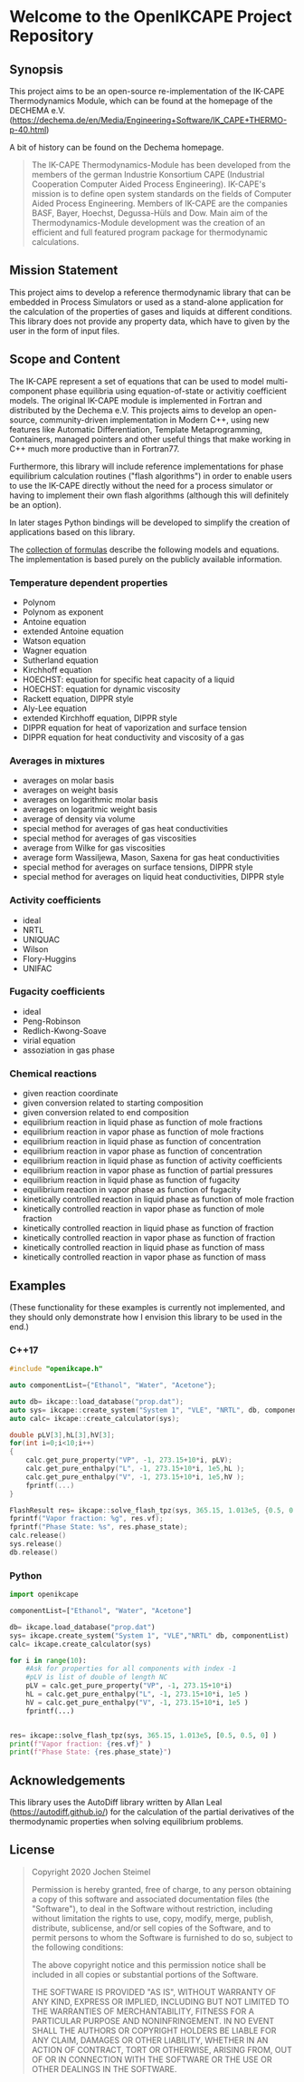 # Welcome to the OpenIKCAPE Project Repository

## Synopsis

This project aims to be an open-source re-implementation of the IK-CAPE Thermodynamics Module, which can be found at the homepage of the DECHEMA e.V.
(https://dechema.de/en/Media/Engineering+Software/IK_CAPE+THERMO-p-40.html)

A bit of history can be found on the Dechema homepage.

> The IK-CAPE Thermodynamics-Module has been developed from the members of the german Industrie Konsortium CAPE (Industrial Cooperation Computer Aided Process Engineering). IK-CAPE's mission is to define open system standards on the fields of Computer Aided Process Engineering. Members of IK-CAPE are the companies BASF, Bayer, Hoechst, Degussa-Hüls and Dow. Main aim of the Thermodynamics-Module development was the creation of an efficient and full featured program package for thermodynamic calculations.

## Mission Statement

This project aims to develop a reference thermodynamic library that can be embedded in Process Simulators or used as a stand-alone application for the calculation of the properties of gases and liquids at different conditions. This library does not provide any property data, which have to given by the user in the form of input files.

##  Scope and Content
The IK-CAPE represent a set of equations that can be used to model multi-component phase equilibria using equation-of-state or activitiy coefficient models. The original IK-CAPE module is implemented in Fortran and distributed by the Dechema e.V. This projects aims to develop an open-source, community-driven implementation in Modern C++, using new features like Automatic Differentiation, Template Metaprogramming, Containers, managed pointers and other useful things that make working in C++ much more productive than in Fortran77.

Furthermore, this library will include reference implementations for phase equilibrium calculation routines ("flash algorithms") in order to enable users to use the IK-CAPE directly without the need for a process simulator or having to implement their own flash algorithms (although this will definitely be an option).

In later stages Python bindings will be developed to simplify the creation of applications based on this library.

The [collection of formulas](https://dechema.de/dechema_media/Downloads/Informationssysteme/IK_CAPE_Equations-p-888.pdf) describe the following models and equations. The implementation is based purely on the publicly available information.


### Temperature dependent properties  	

* Polynom
* Polynom as exponent
* Antoine equation
*    extended Antoine equation
*    Watson equation
*    Wagner equation
*    Sutherland equation
*    Kirchhoff equation
*    HOECHST: equation for specific heat capacity of a liquid
*    HOECHST: equation for dynamic viscosity
*    Rackett equation, DIPPR style
*    Aly-Lee equation
*    extended Kirchhoff equation, DIPPR style
*    DIPPR equation for heat of vaporization and surface tension
*    DIPPR equation for heat conductivity and viscosity of a gas

### Averages in mixtures
  	
*    averages on molar basis
*    averages on weight basis
*    averages on logarithmic molar basis
*    averages on logaritmic weight basis
*    average of density via volume
*    special method for averages of gas heat conductivities
*    special method for averages of gas viscosities
*    average from Wilke for gas viscosities
*    average form Wassiljewa, Mason, Saxena for gas heat conductivities
*    special method for averages on surface tensions, DIPPR style
*    special method for averages on liquid heat conductivities, DIPPR style

### Activity coefficients  	

*    ideal
*    NRTL
*    UNIQUAC
*    Wilson
*    Flory-Huggins
*    UNIFAC

### Fugacity coefficients  	

*    ideal
*    Peng-Robinson
*    Redlich-Kwong-Soave
*    virial equation
*    assoziation in gas phase

### Chemical reactions
  
*    given reaction coordinate
*    given conversion related to starting composition
*    given conversion related to end composition
*    equilibrium reaction in liquid phase as function of mole fractions
*    equilibrium reaction in vapor phase as function of mole fractions
*    equilibrium reaction in liquid phase as function of concentration
*    equilibrium reaction in vapor phase as function of concentration
*    equilibrium reaction in liquid phase as function of activity coefficients
*    equilibrium reaction in vapor phase as function of partial pressures
*    equilibrium reaction in liquid phase as function of fugacity
*    equilibrium reaction in vapor phase as function of fugacity
*    kinetically controlled reaction in liquid phase as function of mole fraction
*    kinetically controlled reaction in vapor phase as function of mole fraction
*    kinetically controlled reaction in liquid phase as function of fraction
*    kinetically controlled reaction in vapor phase as function of fraction
*    kinetically controlled reaction in liquid phase as function of mass
*    kinetically controlled reaction in vapor phase as function of mass

## Examples

(These functionality for these examples is currently not implemented, and they should only demonstrate how I envision this library to be used in the end.)
### C++17
```c++
#include "openikcape.h"

auto componentList={"Ethanol", "Water", "Acetone"};

auto db= ikcape::load_database("prop.dat");
auto sys= ikcape::create_system("System 1", "VLE", "NRTL", db, componentList);
auto calc= ikcape::create_calculator(sys);

double pLV[3],hL[3],hV[3];
for(int i=0;i<10;i++)
{
    calc.get_pure_property("VP", -1, 273.15+10*i, pLV);
    calc.get_pure_enthalpy("L", -1, 273.15+10*i, 1e5,hL );
    calc.get_pure_enthalpy("V", -1, 273.15+10*i, 1e5,hV );
    fprintf(...)
}

FlashResult res= ikcape::solve_flash_tpz(sys, 365.15, 1.013e5, {0.5, 0.5, 0} );
fprintf("Vapor fraction: %g", res.vf);
fprintf("Phase State: %s", res.phase_state);
calc.release()
sys.release()
db.release()
```

### Python
```python
import openikcape

componentList=["Ethanol", "Water", "Acetone"]

db= ikcape.load_database("prop.dat")
sys= ikcape.create_system("System 1", "VLE","NRTL" db, componentList)
calc= ikcape.create_calculator(sys)

for i in range(10):
    #Ask for properties for all components with index -1
    #pLV is list of double of length NC
    pLV = calc.get_pure_property("VP", -1, 273.15+10*i) 
    hL = calc.get_pure_enthalpy("L", -1, 273.15+10*i, 1e5 )
    hV = calc.get_pure_enthalpy("V", -1, 273.15+10*i, 1e5 )
    fprintf(...)


res= ikcape::solve_flash_tpz(sys, 365.15, 1.013e5, [0.5, 0.5, 0] )
print(f"Vapor fraction: {res.vf}" )
print(f"Phase State: {res.phase_state}")
```

## Acknowledgements

This library uses the AutoDiff library written by Allan Leal (https://autodiff.github.io/) for the calculation of the partial derivatives of the thermodynamic properties when solving equilibrium problems.

## License

> Copyright 2020 Jochen Steimel
>
> Permission is hereby granted, free of charge, to any person obtaining a copy of this software and associated documentation files (the "Software"), to deal in the Software without restriction, including without limitation the rights to use, copy, modify, merge, publish, distribute, sublicense, and/or sell copies of the Software, and to permit persons to whom the Software is furnished to do so, subject to the following conditions:
>
>The above copyright notice and this permission notice shall be included in all copies or substantial portions of the Software.
>
>THE SOFTWARE IS PROVIDED "AS IS", WITHOUT WARRANTY OF ANY KIND, EXPRESS OR IMPLIED, INCLUDING BUT NOT LIMITED TO THE WARRANTIES OF MERCHANTABILITY, FITNESS FOR A PARTICULAR PURPOSE AND NONINFRINGEMENT. IN NO EVENT SHALL THE AUTHORS OR COPYRIGHT HOLDERS BE LIABLE FOR ANY CLAIM, DAMAGES OR OTHER LIABILITY, WHETHER IN AN ACTION OF CONTRACT, TORT OR OTHERWISE, ARISING FROM, OUT OF OR IN CONNECTION WITH THE SOFTWARE OR THE USE OR OTHER DEALINGS IN THE SOFTWARE.